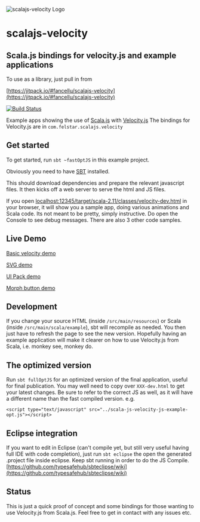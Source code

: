 ![scalajs-velocity Logo](http://felstar.com/projects/scalajs-velocity/img/scalajs-velocity-cliff.png)
# scalajs-velocity

## Scala.js bindings for velocity.js and example applications 

To use as a library, just pull in from

[https://jitpack.io/#fancellu/scalajs-velocity](https://jitpack.io/#fancellu/scalajs-velocity)

[![Build Status](https://travis-ci.org/fancellu/scalajs-velocity.svg?branch=master)](https://travis-ci.org/fancellu/scalajs-velocity)

Example apps showing the use of [Scala.js](http://www.scala-js.org/) with [Velocity.js](http://julian.com/research/velocity/) 
The bindings for Velocity.js are in `com.felstar.scalajs.velocity`

## Get started

To get started, run `sbt ~fastOptJS` in this example project. 

Obviously you need to have [SBT](http://www.scala-sbt.org/) installed. 

This should
download dependencies and prepare the relevant javascript files. It then kicks off a web server to serve the html and JS files.

If you open
[localhost:12345/target/scala-2.11/classes/velocity-dev.html](http://localhost:12345/target/scala-2.11/classes/velocity-dev.html) in your browser, it will show you a sample app, doing various animations and Scala code. Its not meant to be pretty, simply instructive. Do open the Console to see debug messages. There are also 3 other code samples.

## Live Demo

[Basic velocity demo](http://dinofancellu.com/demo/scalajsVelocity/velocity-dev.html)

[SVG demo](http://dinofancellu.com/demo/scalajsVelocity/svg-dev.html)

[UI Pack demo](http://dinofancellu.com/demo/scalajsVelocity/uipack-dev.html)

[Morph button demo](http://dinofancellu.com/demo/scalajsVelocity/morph-dev.html)

## Development

If you change your source HTML (inside `/src/main/resources`) or Scala (inside `/src/main/scala/example`), sbt will recompile as needed. 
You then just have to refresh the page to see the new version. Hopefully having an example application will make it clearer on how to use Velocity.js from Scala, i.e. monkey see, monkey do.

## The optimized version

Run `sbt fullOptJS` for an optimized version
of the final application, useful for final publication. You may well need to copy over `XXX-dev.html` to get your latest changes. Be sure to refer to the correct JS as well, as it will have a different name than the fast compiled version. e.g.

	<script type="text/javascript" src="../scala-js-velocity-js-example-opt.js"></script>

## Eclipse integration

If you want to edit in Eclipse (can't compile yet, but still very useful having full IDE with code completion), just run `sbt eclipse` the open the generated .project file inside eclipse. Keep sbt running in order to do the JS Compile. [https://github.com/typesafehub/sbteclipse/wiki](https://github.com/typesafehub/sbteclipse/wiki)

## Status

This is just a quick proof of concept and some bindings for those wanting to use Velocity.js from Scala.js. Feel free to get in contact with any issues etc.


